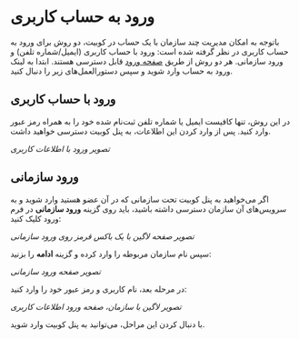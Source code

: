 # ورود به حساب کاربری

باتوجه به امکان مدیریت چند سازمان با یک حساب در کوبیت، دو روش برای ورود به حساب کاربری در نظر گرفته شده است: ورود با حساب کاربری (ایمیل/شماره تلفن) و ورود سازمانی. هر دو روش از طریق [صفحه ورود](https://auth.kubit.ir/fa/login/) قابل دسترسی هستند. ابتدا به لینک ورود به حساب وارد شوید و سپس دستورالعمل‌های زیر را دنبال کنید.

## ورود با حساب کاربری

در این روش، تنها کافیست ایمیل یا شماره تلفن ثبت‌نام شده خود را به همراه رمز عبور وارد کنید. پس از وارد کردن این اطلاعات، به پنل کوبیت دسترسی خواهید داشت.

_تصویر ورود با اطلاعات کاربری_

## ورود سازمانی

اگر می‌خواهید به پنل کوبیت تحت سازمانی که در آن عضو هستید وارد شوید و به سرویس‌های آن سازمان دسترسی داشته باشید، باید روی گزینه **ورود سازمانی** در فرم ورود کلیک کنید:

_تصویر صفحه لاگین با یک باکس قرمز روی ورود سازمانی_

سپس نام سازمان مربوطه را وارد کرده و گزینه **ادامه** را بزنید:

_تصویر صفحه ورود سازمانی_

در مرحله بعد، نام کاربری و رمز عبور خود را وارد کنید:

_تصویر لاگین با سازمان، صفحه ورود اطلاعات کاربری_

با دنبال کردن این مراحل، می‌توانید به پنل کوبیت وارد شوید.
